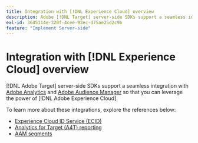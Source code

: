 ```yaml
---
title: Integration with [!DNL Experience Cloud] overview
description: Adobe [!DNL Target] server-side SDKs support a seamless integration with Adobe Analytics and Adobe Audience Manager so that you can leverage the power of Adobe Experience Cloud.
exl-id: 3645114e-320f-4cee-93ec-d75ae25d2c9b
feature: "Implement Server-side"
---
```

# Integration with [!DNL Experience Cloud] overview

[!DNL Adobe Target] server-side SDKs support a seamless integration with [Adobe Analytics](https://business.adobe.com/products/analytics/adobe-analytics.html) and [Adobe Audience Manager](https://business.adobe.com/products/audience-manager/adobe-audience-manager.html) so that you can leverage the power of [!DNL Adobe Experience Cloud]. 

To learn more about these integrations, explore the references below:

* [Experience Cloud ID Service (ECID)](ecid.md)
* [Analytics for Target (A4T) reporting](a4t-reporting.md)
* [AAM segments](aam-segments.md)
